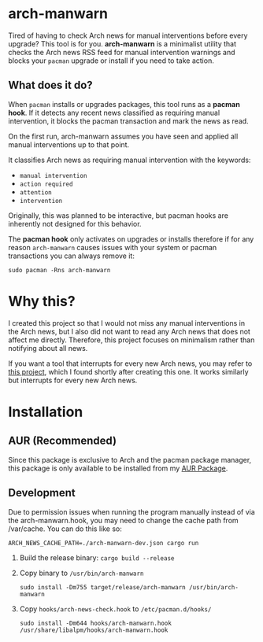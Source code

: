# arch-manwarn

Tired of having to check Arch news for manual interventions before every upgrade? This tool is for you.
**arch-manwarn** is a minimalist utility that checks the Arch news RSS feed for manual intervention warnings and blocks your `pacman` upgrade or install if you need to take action.

## What does it do?

When `pacman` installs or upgrades packages, this tool runs as a **pacman hook**. If it detects any recent news classified as requiring manual intervention, it blocks the pacman transaction and mark the news as read.

On the first run, arch-manwarn assumes you have seen and applied all manual interventions up to that point.

It classifies Arch news as requiring manual intervention with the keywords:

-   `manual intervention`
-   `action required`
-   `attention`
-   `intervention`

Originally, this was planned to be interactive, but pacman hooks are inherently not designed for this behavior.

The **pacman hook** only activates on upgrades or installs therefore if for any reason `arch-manwarn` causes issues with your system or pacman transactions you can always remove it:

```
sudo pacman -Rns arch-manwarn
```

# Why this?

I created this project so that I would not miss any manual interventions in the Arch news, but I also did not want to read any Arch news that does not affect me directly. Therefore, this project focuses on minimalism rather than notifying about all news.

If you want a tool that interrupts for every new Arch news, you may refer to [this project](https://github.com/bradford-smith94/informant), which I found shortly after creating this one. It works similarly but interrupts for every new Arch news.

# Installation

## AUR (Recommended)

Since this package is exclusive to Arch and the pacman package manager, this package is only available to be installed from my [AUR Package](https://aur.archlinux.org/packages/arch-manwarn).

## Development

Due to permission issues when running the program manually instead of via the arch-manwarn.hook, you may need to change the cache path from /var/cache. You can do this like so:

```
ARCH_NEWS_CACHE_PATH=./arch-manwarn-dev.json cargo run
```

1. Build the release binary:
   `cargo build --release`

2. Copy binary to `/usr/bin/arch-manwarn`

    ```
    sudo install -Dm755 target/release/arch-manwarn /usr/bin/arch-manwarn
    ```

3. Copy `hooks/arch-news-check.hook` to `/etc/pacman.d/hooks/`
    ```
    sudo install -Dm644 hooks/arch-manwarn.hook /usr/share/libalpm/hooks/arch-manwarn.hook
    ```
